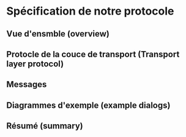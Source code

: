 # Spécification de notre protocole

## Vue d'ensmble (overview)

## Protocle de la couce de transport (Transport layer protocol)

## Messages

## Diagrammes d'exemple (example dialogs)

## Résumé (summary)
